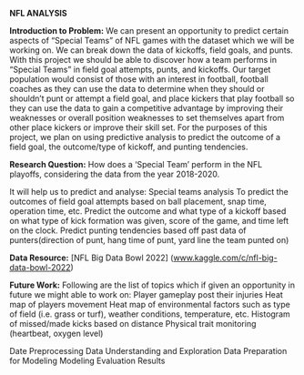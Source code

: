 ****NFL ANALYSIS****

**Introduction to Problem:**
We can present an opportunity to predict certain aspects of “Special Teams” of NFL games with the dataset which we will be working on. We can break down the data of kickoffs, field goals, and punts. With this project we should be able to discover how a team performs in “Special Teams” in field goal attempts, punts, and kickoffs. Our target population would consist of those with an interest in football, football coaches as they can use the data to determine when they should or shouldn’t punt or attempt a field goal, and place kickers that play football so they can use the data to gain a competitive advantage by improving their weaknesses or overall position weaknesses to set themselves apart from other place kickers or improve their skill set. For the purposes of this project, we plan on using predictive analysis to predict the outcome of a field goal, the outcome/type of kickoff, and punting tendencies. 

**Research Question:**
How does a ‘Special Team’ perform in the NFL playoffs, considering the data from the year 2018-2020.

It will help us to predict and analyse:
Special teams analysis
To predict the outcomes of field goal attempts based on ball placement, snap time, operation time, etc.
Predict the outcome and what type  of a kickoff based on what type of kick formation was given, score of the game, and time left on the clock.
Predict punting tendencies based off past data of punters(direction of punt, hang time of punt, yard line the team punted on)


**Data Resource:**
[NFL Big Data Bowl 2022] (www.kaggle.com/c/nfl-big-data-bowl-2022)


**Future Work:**
Following are the list of topics which if given an opportunity in future we might able to work on:
Player gameplay post their injuries
Heat map of players movement
Heat map of environmental factors such as type of field (i.e. grass or turf), weather conditions, temperature, etc.
Histogram of missed/made kicks based on distance
Physical trait monitoring (heartbeat, oxygen level)


Date Preprocessing
Data Understanding and Exploration
Data Preparation for Modeling
Modeling
Evaluation
Results


